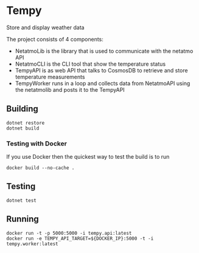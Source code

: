 # Tempy
Store and display weather data


The project consists of 4 components:

- NetatmoLib is the library that is used to communicate with the netatmo API
- NetatmoCLI is the CLI tool that show the temperature status
- TempyAPI is as web API that talks to CosmosDB to retrieve and store temperature measurements
- TempyWorker runs in a loop and collects data from NetatmoAPI using the netatmolib and posts it to the TempyAPI

## Building

```
dotnet restore
dotnet build
```

### Testing with Docker

If you use Docker then the quickest way to test the build is to run
```
docker build --no-cache .
```

## Testing

```
dotnet test
```

## Running


```
docker run -t -p 5000:5000 -i tempy.api:latest
docker run -e TEMPY_API_TARGET=${DOCKER_IP}:5000 -t -i tempy.worker:latest
```

